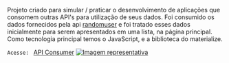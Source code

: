 Projeto criado para simular / praticar o desenvolvimento de aplicações que consomem outras API's para utilização de seus dados. Foi consumido os dados fornecidos pela api [randomuser](https://randomuser.me/) e foi tratado esses dados inicialmente para serem apresentados em uma lista, na página principal. Como tecnologia principal temos o JavaScript, e a biblioteca do materialize.

`Acesse: ` [API Consumer](https://fscfelipe.github.io/api-consumer/)
[![Imagem representativa](https://fscfelipe.github.io/api-consumer/img/apiConsumer-v1.png "Imagem representativa")](https://fscfelipe.github.io/api-consumer/)
